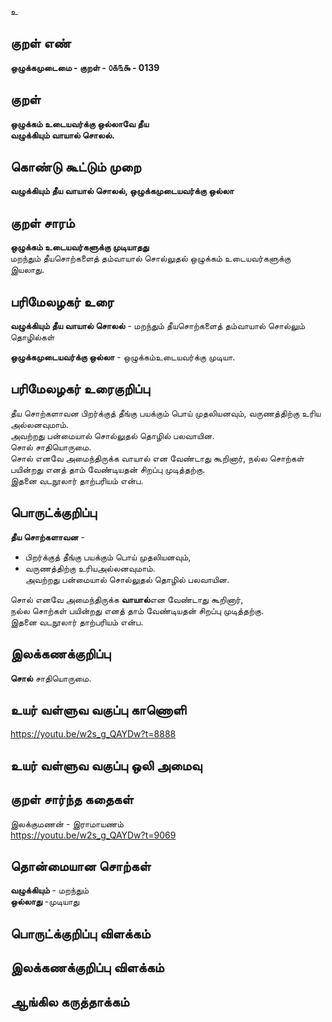 உ

## குறள் எண் 

**ஒழுக்கமுடைமை - குறள் - ௦௧௩௯ - 0139**  

## குறள் 

**ஒழுக்கம் உடையவர்க்கு ஒல்லாவே தீய  
வழுக்கியும் வாயால் சொலல்.** 

## கொண்டு கூட்டும் முறை

**வழுக்கியும் தீய வாயால் சொலல், ஒழுக்கமுடையவர்க்கு ஒல்லா**  

## குறள் சாரம் 

**ஒழுக்கம் உடையவர்களுக்கு முடியாதது**  
மறந்தும் தீயசொற்களைத் தம்வாயால் சொல்லுதல் ஒழுக்கம் உடையவர்களுக்கு இயலாது.  

## பரிமேலழகர் உரை

**வழுக்கியும் தீய வாயால் சொலல்** - மறந்தும் தீயசொற்களைத் தம்வாயால் சொல்லும் தொழில்கள்  

**ஒழுக்கமுடையவர்க்கு ஒல்லா** - ஒழுக்கம்உடையவர்க்கு முடியா. 

## பரிமேலழகர் உரைகுறிப்பு   

தீய சொற்களாவன பிறர்க்குத் தீங்கு பயக்கும் பொய் முதலியனவும், வருணத்திற்கு உரிய அல்லனவுமாம்.  
அவற்றது பன்மையால் சொல்லுதல் தொழில் பலவாயின.  
சொல் சாதியொருமை.  
சொல் எனவே அமைந்திருக்க வாயால் என வேண்டாது கூறினார், நல்ல சொற்கள் பயின்றது எனத் தாம் வேண்டியதன் சிறப்பு முடித்தற்கு.  
இதனை வடநூலார் தாற்பரியம் என்ப.  

## பொருட்க்குறிப்பு 

**தீய சொற்களாவன** -  
* பிறர்க்குத் தீங்கு பயக்கும் பொய் முதலியனவும்,  
* வருணத்திற்கு உரியஅல்லனவுமாம்.  
அவற்றது பன்மையால் சொல்லுதல் தொழில் பலவாயின.   

சொல் எனவே அமைந்திருக்க **வாயால்**என வேண்டாது கூறினார்,  
நல்ல சொற்கள் பயின்றது எனத் தாம் வேண்டியதன் சிறப்பு முடித்தற்கு.  
இதனை வடநூலார் தாற்பரியம் என்ப.  

## இலக்கணக்குறிப்பு  

**சொல்** சாதியொருமை. 

## உயர் வள்ளுவ வகுப்பு காணொளி

https://youtu.be/w2s_g_QAYDw?t=8888

## உயர் வள்ளுவ வகுப்பு ஒலி அமைவு 

 
## குறள் சார்ந்த கதைகள் 

இலக்குமணன் - இராமாயணம்     
https://youtu.be/w2s_g_QAYDw?t=9069

## தொன்மையான சொற்கள்

**வழுக்கியும்** - மறந்தும்   
**ஒல்லாது** -முடியாது   

## பொருட்க்குறிப்பு விளக்கம்


## இலக்கணக்குறிப்பு விளக்கம்


## ஆங்கில கருத்தாக்கம் 


